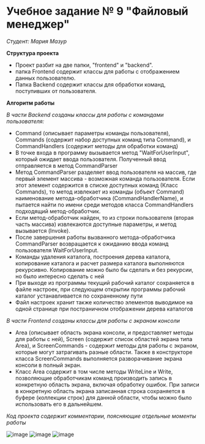 ﻿ # Учебное задание № 9 "Файловый менеджер"

*Студент: Мария Мазур*

**Структура проекта**

* Проект разбит на две папки, "frontend" и "backend".
* папка Frontend содержит классы для работы с отображением данных пользователю.
* Папка Backend содержит классы для обработки команд, поступивших от пользователя.

**Алгоритм работы**

*В части Backend cозданы классы для работы с командами пользователя:*

* Command (описывает параметры команды пользователя), Commands (содержит набор доступных команд типа Command), и CommandHandlers (содержит методы для обработки команд)
* В точке входа в программу вызывается метод "WaitForUserInput", который ожидает ввода пользователя. Полученный ввод отправляется в метод CommandParser
* Метод CommandParser разделяет ввод пользователя на массив, где первый элемент массива - возможная команда пользователя. Если этот элемент содержится в списке доступных команд (Класс Commands), то метод извлекает из команды (объект Command) наименование метода-обработчика (CommandHandlerName), и пытается найти по имени среди методов класса CommandHandlers подходящий метод-обработчик. 
* Если метод-обработчик найден, то из строки пользователя (вторая часть массива) извлекаются доступные параметры, и метод вызывается (Invoke).
* После завершения работы вызванного метода-обработчика CommandParser возвращается к ожиданию ввода команд пользователя WaitForUserInput.
* Команды удаления каталога, построения дерева каталога, копирование каталога и расчет размера каталога выполняются рекурсивно. Копирование можно было бы сделать и без рекурсии, но было интересно сделать с ней
* При выходе из программы текущий рабочий каталог сохраняется в файле настроек, при следующем открытии программы рабочий каталог устанавливается по сохраненному пути
* Файл настроек хранит также количество элементов выводимое на одной странице при постраничном отображении дерева каталогов

*В части Frontend cозданы классы для работы с экраном консоли*

* Area (описывает область экрана консоли, и предоставляет методы для работы с ней), Screen (содержит список областей экрана типа Area), и ScreenCommands - содержит методы для работы с экраном, которые могут затрагивать разные области. Также в конструкторе класса ScreenCommands выполняется разворачивание экрана консоли в полный экран.
* Класс Area содержит в том числе методы WriteLine и Write, позволяющие обработчикам команд производить запись в конкретную область экрана, включая обработку ошибок. При записи в конкретную область экрана записанная строка сохраняется в буфере (коллекции строк) для данной области, чтобы можно было использовать его в дальнейшем.

*Код проекта содержит комментарии, поясняющие отдельные моменты работы*


![image](https://user-images.githubusercontent.com/95868172/152864552-7d3a0e22-f826-4504-b858-5adc311eca0e.png)
![image](https://user-images.githubusercontent.com/95868172/152871488-e053036f-121c-4d1a-a74b-c1325a523b02.png)
![image](https://user-images.githubusercontent.com/95868172/152871644-f7155623-87dd-4424-bad1-3bd8b3a13759.png)


